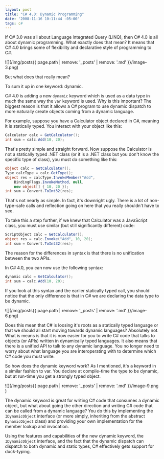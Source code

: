 ```yaml
---
layout: post
title: "C# 4.0: Dynamic Programming"
date: '2008-11-16 10:11:44 -05:00'
tags: c#
---
```


If C# 3.0 was all about Language Integrated Query (LINQ), then C# 4.0 is all about dynamic programming. What exactly does that mean? It means that C# 4.0 brings some of flexibility and declarative style of programming to C#.

![](/img/posts{{ page.path | remove: '_posts' | remove: '.md' }}/image-3.png) 

But what does that really mean?

To sum it up in one keyword: dynamic.

C# 4.0 is adding a new `dynamic` keyword which is used as a data type in much the same way the `var` keyword is used. Why is this important? The biggest reason is that it allows a C# program to use dynamic dispatch to more naturally create objects coming from a dynamic language.

For example, suppose you have a Calculator object declared in C#, meaning it is statically typed. You interact with your object like this:

```csharp
Calculator calc = GetCalculator();
int sum = calc.Add(10, 20);
```

That's pretty simple and straight forward. Now suppose the Calculator is not a statically typed .NET class (or it is a .NET class but you don't know the specific type of class), you must do something like this:

```csharp
object calc = GetCalculator();
Type calcType = calc.GetType();
object res = calcType.InvokeMember("Add",
    BindingFlags.InvokeMethod, null,
    new object[] { 10, 20 });
int sum = Convert.ToInt32(res);
```

That's not nearly as simple. In fact, it's downright ugly. There is a lot of non-type-safe calls and reflection going on here that you really shouldn't have to see. 

To take this a step further, if we knew that Calculator was a JavaScript class, you must use similar (but still significantly different) code:

```csharp
ScriptObject calc = GetCalculator();
object res = calc.Invoke("Add", 10, 20);
int sum = Convert.ToInt32(res);
```

The reason for the differences in syntax is that there is no unification between the two APIs.

In C# 4.0, you can now use the following syntax:

```csharp
dynamic calc = GetCalculator();
int sum = calc.Add(10, 20);
```

If you look at this syntax and the earlier statically typed call, you should notice that the only difference is that in C# we are declaring the data type to be dynamic.

![](/img/posts{{ page.path | remove: '_posts' | remove: '.md' }}/image-6.png) 

Does this mean that C# is loosing it's roots as a statically typed language or that we should all start moving towards dynamic languages? Absolutely not. What is means is that it is now easier for you to write C# code that talks to objects (or APIs) written in dynamically typed languages. It also means that there is a unified API to talk to any dynamic language. You no longer need to worry about what language you are interoperating with to determine which C# code you must write.

So how does the dynamic keyword work? As I mentioned, it's a keyword in a similar fashion to var. You declare at compile-time the type to be dynamic, but at run-time you get a strongly typed object.

![](/img/posts{{ page.path | remove: '_posts' | remove: '.md' }}/image-9.png ) 

The dynamic keyword is great for writing C# code that consumes a dynamic object, but what about going the other direction and writing C# code that can be called from a dynamic language? You do this by implementing the `IDynamicObject` interface (or more simply, inheriting from the abstract `DynamicObject` class) and providing your own implementation for the member lookup and invocation.

Using the features and capabilities of the new dynamic keyword, the `IDynamicObject` interface, and the fact that the dynamic dispatch can dispatch to both dynamic and static types, C# effectively gets support for duck-typing.
